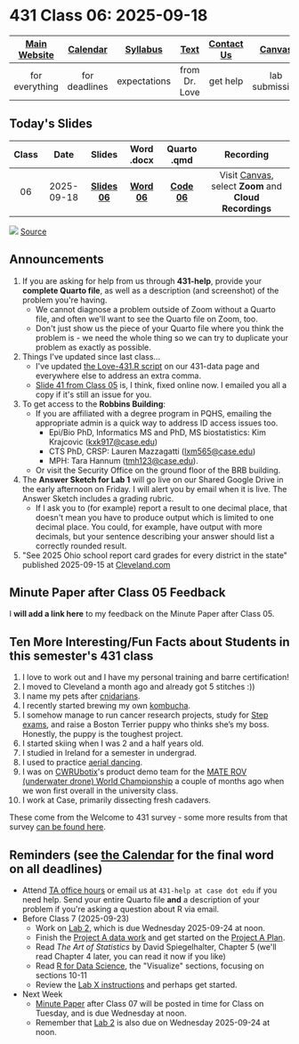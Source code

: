 # 431 Class 06: 2025-09-18

[Main Website](https://thomaselove.github.io/431-2025/) | [Calendar](https://thomaselove.github.io/431-2025/calendar.html) | [Syllabus](https://thomaselove.github.io/431-syllabus-2025/) | [Text](https://thomaselove.github.io/431-book/) | [Contact Us](https://thomaselove.github.io/431-2025/contact.html) | [Canvas](https://canvas.case.edu) | [Data and Code](https://github.com/THOMASELOVE/431-data)
:-----------: | :--------------: | :----------: | :---------: | :-------------: | :-----------: | :------------:
for everything | for deadlines | expectations | from Dr. Love | get help | lab submission | for downloads

## Today's Slides

Class | Date | Slides | Word .docx | Quarto .qmd | Recording
:---: | :--------: | :------: | :------: | :------: | :-------------:
06 | 2025-09-18 | **[Slides 06](https://thomaselove.github.io/431-slides-2025/class06.html)** | **[Word 06](https://thomaselove.github.io/431-slides-2025/class06w.docx)** | **[Code 06](https://github.com/THOMASELOVE/431-slides-2025/blob/main/class06.qmd)** | Visit [Canvas](https://canvas.case.edu/), select **Zoom** and **Cloud Recordings**

![](https://imgs.xkcd.com/comics/assigning_numbers.png) [Source](https://xkcd.com/2610)

## Announcements

1. If you are asking for help from us through **431-help**, provide your **complete Quarto file**, as well as a description (and screenshot) of the problem you're having.
    - We cannot diagnose a problem outside of Zoom without a Quarto file, and often we'll want to see the Quarto file on Zoom, too.
    - Don't just show us the piece of your Quarto file where you think the problem is - we need the whole thing so we can try to duplicate your problem as exactly as possible.
2. Things I've updated since last class...
    - I've updated [the Love-431.R script](https://raw.githubusercontent.com/THOMASELOVE/431-data/refs/heads/main/data/Love-431.R) on our 431-data page and everywhere else to address an extra comma.
    - [Slide 41 from Class 05](https://thomaselove.github.io/431-slides-2025/class05.html#/bayesian-fit) is, I think, fixed online now. I emailed you all a copy if it's still an issue for you.
3. To get access to the **Robbins Building**:
    - If you are affiliated with a degree program in PQHS, emailing the appropriate admin is a quick way to address ID access issues too.
        - Epi/Bio PhD, Informatics MS and PhD, MS biostatistics: Kim Krajcovic (kxk917@case.edu)
        - CTS PhD, CRSP: Lauren Mazzagatti (lxm565@case.edu)
        - MPH: Tara Hannum (tmh123@case.edu).
    - Or visit the Security Office on the ground floor of the BRB building.
5. The **Answer Sketch for Lab 1** will go live on our Shared Google Drive in the early afternoon on Friday. I will alert you by email when it is live. The Answer Sketch includes a grading rubric.
    - If I ask you to (for example) report a result to one decimal place, that doesn't mean you have to produce output which is limited to one decimal place. You could, for example, have output with more decimals, but your sentence describing your answer should list a correctly rounded result.
6. "See 2025 Ohio school report card grades for every district in the state" published 2025-09-15 at [Cleveland.com](https://www.cleveland.com/news/2025/09/see-2025-ohio-school-report-card-grades-for-every-district-in-the-state.html)

## Minute Paper after Class 05 Feedback

I **will add a link here** to my feedback on the Minute Paper after Class 05.

## Ten More Interesting/Fun Facts about Students in this semester's 431 class

1. I love to work out and I have my personal training and barre certification!
2. I moved to Cleveland a month ago and already got 5 stitches :))
3. I name my pets after [cnidarians](https://en.wikipedia.org/wiki/Cnidaria).
4. I recently started brewing my own [kombucha](https://en.wikipedia.org/wiki/Kombucha).
5. I somehow manage to run cancer research projects, study for [Step exams](https://www.usmle.org/step-exams), and raise a Boston Terrier puppy who thinks she’s my boss. Honestly, the puppy is the toughest project.
6. I started skiing when I was 2 and a half years old.
7. I studied in Ireland for a semester in undergrad.
8. I used to practice [aerial dancing](https://en.wikipedia.org/wiki/Aerial_dance).
9. I was on [CWRUbotix](https://www.cwrubotix.org/)'s product demo team for the [MATE ROV (underwater drone) World Championship](https://materovcompetition.org/) a couple of months ago when we won first overall in the university class.
10. I work at Case, primarily dissecting fresh cadavers.

These come from the Welcome to 431 survey - some more results from that survey [can be found here](https://github.com/THOMASELOVE/431-classes-2025/blob/main/class02/welcome_report.md).

## Reminders (see [the Calendar](https://thomaselove.github.io/431-2025/calendar.html) for the final word on all deadlines)

- Attend [TA office hours](https://thomaselove.github.io/431-2025/contact.html#ta-office-hours) or email us at `431-help at case dot edu` if you need help. Send your entire Quarto file **and** a description of your problem if you're asking a question about R via email.     
- Before Class 7 (2025-09-23)
    - Work on [Lab 2](https://github.com/THOMASELOVE/431-labs-2025/tree/main/lab2), which is due Wednesday 2025-09-24 at noon.
    - Finish the [Project A data work](https://thomaselove.github.io/431-projectA-2025/) and get started on the [Project A Plan](https://thomaselove.github.io/431-projectA-2025/).
    - Read *The Art of Statistics* by David Spiegelhalter, Chapter 5 (we'll read Chapter 4 later, you can read it now if you like)
    - Read [R for Data Science](https://r4ds.hadley.nz/), the "Visualize" sections, focusing on sections 10-11
    - Review the [Lab X instructions](https://github.com/THOMASELOVE/431-labs-2025/tree/main/labX) and perhaps get started.
- Next Week
    - [Minute Paper](https://github.com/THOMASELOVE/431-minute-2025/tree/main) after Class 07 will be posted in time for Class on Tuesday, and is due Wednesday at noon.
    - Remember that [Lab 2](https://github.com/THOMASELOVE/431-labs-2025/tree/main/lab2) is also due on Wednesday 2025-09-24 at noon.
